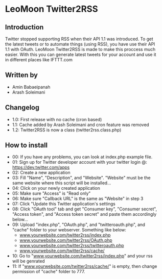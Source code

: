# LeoMoon Twitter2RSS
## Introduction
Twitter stopped supporting RSS when their API 1.1 was introduced. To get the latest tweets or to automate things (using RSS), you have use their API 1.1 with OAuth. LeoMoon Twitter2RSS is made to make this proccess much easier. With this you can generate latest tweets for your account and use it in different places like IFTTT.com

## Written by
  - Amin Babaeipanah
  - Arash Soleimani

## Changelog
  - 1.0: First release with no cache (cron based)
  - 1.1: Cache added by Arash Soleimani and cron feature was removed
  - 1.2: Twitter2RSS is now a class (twitter2rss.class.php)

## How to install
  - 00: If you have any problems, you can look at index.php example file.
  - 01: Sign up for Twitter developer account with your twitter login @: https://dev.twitter.com/apps
  - 02: Create a new application
  - 03: Fill "Name", "Description", and "Website". "Website" must be the same website where this script will be installed...
  - 04: Click on your newly created application
  - 05: Make sure "Access" is "Read only"
  - 06: Make sure "Callback URL" is the same as "Website" in step 3
  - 07: Click "Update this Twitter application's settings
  - 08: Click "OAuth tool" tab and get "Consumer key", "Consumer secret", "Access token", and "Access token secret" and paste them accordingly below...
  - 09: Upload "index.php", "OAuth.php", and "twitteroauth.php", and "cache" folder to your webserver. Something like below:
      * www.yourwebsite.com/twitter2rss/index.php
      * www.yourwebsite.com/twitter2rss/OAuth.php
      * www.yourwebsite.com/twitter2rss/twitteroauth.php
      * www.yourwebsite.com/twitter2rss/cache/
  - 10: Go to "www.yourwebsite.com/twitter2rss/index.php" and your rss will be genrated
  - 11: If "www.yourwebsite.com/twitter2rss/cache/" is empty, then change permission of "cache" folder to 777.

